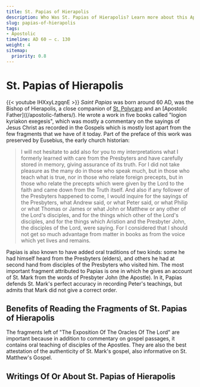 ```yaml
---
title: St. Papias of Hierapolis
description: Who Was St. Papias of Hierapolis? Learn more about this Apostolic Father from the first century and listen or read his writings here.
slug: papias-of-hierapolis
tags:
- Apostolic
timeline: AD 60 – c. 130
weight: 4
sitemap:
  priority: 0.8
---
```

# St. Papias of Hierapolis
{{< youtube IHXxyLzgqnE >}}
*Saint Papias* was born around 60 AD, was the Bishop of Hierapolis, a close companion of [St. Polycarp](/apostolic-fathers/polycarp-of-smyrna/) and an [Apostolic Father]((/apostolic-fathers/).  He wrote a work in five books called "logion kyriakon exegesis", which was mostly a commentary on the sayings of Jesus Christ as recorded in the Gospels which is mostly lost apart from the few fragments that we have of it today. Part of the preface of this work was preserved by Eusebius, the early church historian:

> I will not hesitate to add also for you to my interpretations what I formerly learned with care from the Presbyters and have carefully stored in memory, giving assurance of its truth. For I did not take pleasure as the many do in those who speak much, but in those who teach what is true, nor in those who relate foreign precepts, but in those who relate the precepts which were given by the Lord to the faith and came down from the Truth itself. And also if any follower of the Presbyters happened to come, I would inquire for the sayings of the Presbyters, what Andrew said, or what Peter said, or what Philip or what Thomas or James or what John or Matthew or any other of the Lord's disciples, and for the things which other of the Lord's disciples, and for the things which Aristion and the Presbyter John, the disciples of the Lord, were saying. For I considered that I should not get so much advantage from matter in books as from the voice which yet lives and remains.

Papias is also known to have added oral traditions of two kinds: some he had himself heard from the Presbyters (elders), and others he had at second hand from disciples of the Presbyters who visited him. The most important fragment attributed to Papias is one in which he gives an account of St. Mark from the words of Presbyter John (the Apostle). In it, Papias defends St. Mark's perfect accuracy in recording Peter's teachings, but admits that Mark did not give a correct order.  



## Benefits of Reading the Fragments of St. Papias of Hierapolis

The fragments left of "The Exposition Of The Oracles Of The Lord" are important because in addition to commentary on gospel passages, it contains oral teaching of disciples of the Apostles. They are also the best attestation of the authenticity of St. Mark's gospel, also informative on St. Matthew's Gospel.

## Writings Of Or About St. Papias of Hierapolis